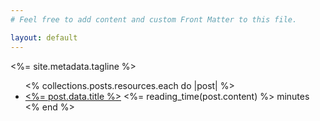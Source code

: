 ```yaml
---
# Feel free to add content and custom Front Matter to this file.

layout: default
---
```


<%= site.metadata.tagline %>

<ul>
  <% collections.posts.resources.each do |post| %>
    <li>
      <a href="<%= post.relative_url %>"><%= post.data.title %></a>
      <%= reading_time(post.content) %> minutes
    </li>
  <% end %>
</ul>
